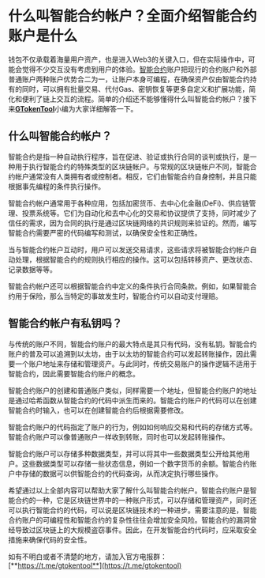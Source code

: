 # 什么叫智能合约帐户？全面介绍智能合约账户是什么

钱包不仅承载着海量用户资产，也是进入Web3的关键入口，但在实际操作中，可能会觉得不少交互没有考虑到用户的体验。[智能合约](shen-me-jiao-zhi-neng-he-yue-zhang-hu-quan-mian-jie-shao-zhi-neng-he-yue-zhang-hu-shi-shen-me.md)账户把现行的合约账户和外部普通账户两种账户优势合二为一，让账户本身可编程，在确保资产仅由智能合约持有的同时，可以拥有批量交易、代付Gas、密钥恢复等更多自定义和扩展功能，简化和便利了链上交互的流程。简单的介绍还不能够懂得什么叫智能合约帐户？接下来[**GTokenTool**](https://docs.gtokentool.com)小编为大家详细解答一下。

## 什么叫智能合约帐户？

智能合约是指一种自动执行程序，旨在促进、验证或执行合同的谈判或执行，是一种用于执行智能合约的特殊类型的区块链帐户。与常规的区块链帐户不同，智能合约帐户通常没有人类拥有者或控制者。相反，它们由智能合约自身控制，并且只能根据事先编程的条件执行操作。

智能合约帐户通常用于各种应用，包括加密货币、去中心化金融(DeFi)、供应链管理、投票系统等。它们为自动化和去中心化的交易和协议提供了支持，同时减少了信任的需求，因为合同的执行是通过区块链网络的共识规则来验证的。然而，编写智能合约需要严密的代码编写和测试，以确保安全性和正确性。

当与智能合约帐户互动时，用户可以发送交易请求，这些请求将被智能合约帐户自动处理，根据智能合约的规则执行相应的操作。这可以包括转移资产、更改状态、记录数据等等。

智能合约帐户还可以根据智能合约中定义的条件执行合同条款。例如，如果智能合约用于保险，那么当特定的事故发生时，智能合约可以自动支付理赔。

## 智能合约帐户有私钥吗？

与传统的账户不同，智能合约账户的最大特点是其只有代码，没有私钥。智能合约账户的普及可以追溯到以太坊，由于以太坊的智能合约可以发起转账操作，因此需要一个账户地址来存储和管理资产。与此同时，传统交易账户的操作逻辑不适用于智能合约，因此需要智能合约账户的概念。

智能合约账户的创建和普通账户类似，同样需要一个地址，但智能合约账户的地址是通过哈希函数从智能合约的代码中派生而来的。智能合约账户的代码可以在创建智能合约时输入，也可以在创建智能合约后根据需要修改。

智能合约账户的代码指定了账户的行为，例如如何响应交易和代码的存储方式等。智能合约账户可以像普通账户一样收到转账，同时也可以发起转账操作。

智能合约账户可以存储多种数据类型，并可以将其中一些数据类型公开给其他用户。这些数据类型可以存储一些状态信息，例如一个数字货币的余额。智能合约账户中存储的数据可以供智能合约的代码查询，从而决定执行哪些操作。

希望通过以上全部内容可以帮助大家了解什么叫智能合约帐户。智能合约账户是智能合约的一种，它是区块链世界中的一种账户形式，可以存储和管理资产，同时还可以执行智能合约的代码，可以说是区块链技术的一种进步。需要注意的是，智能合约账户的可编程性和智能合约的复杂性往往会增加安全风险。智能合约的漏洞曾经导致过区块链上的大规模盗窃事件。因此，在开发智能合约代码时，应采取安全措施来确保代码的安全性。

如有不明白或者不清楚的地方，请加入官方电报群：[**https://t.me/gtokentool**](https://t.me/gtokentool)

